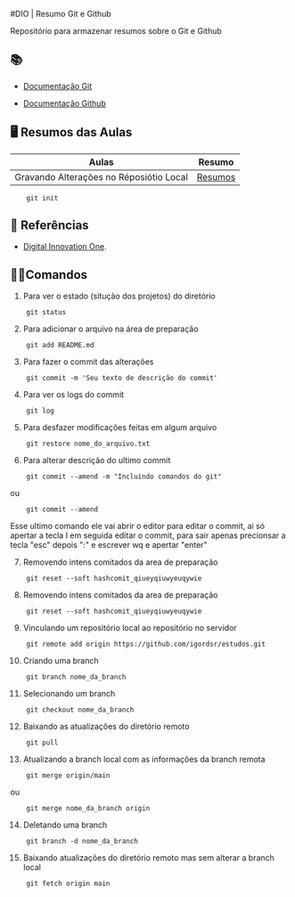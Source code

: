 #DIO | Resumo Git e Github

Repositório para armazenar resumos sobre o Git e Github

## 📚
- [Documentação Git](https://git-scm.com/doc)

- [Documentação Github](https://docs.github.com/pt/get-started/writing-on-github/getting-started-with-writing-and-formatting-on-github/quickstart-for-writing-on-github)

## 🖥️ Resumos das Aulas

| Aulas | Resumo |
| ------| ------ |
| Gravando Alterações no Réposiótio Local | [Resumos]() |

```
    git init
```

## 🔎 Referências
- [Digital Innovation One]().


## 👨‍💻Comandos
1. Para ver o estado (situção dos projetos) do diretório
```
    git status
```

2. Para adicionar o arquivo na área de preparação
```
    git add README.md
```

3. Para fazer o commit das alterações
```
    git commit -m 'Seu texto de descrição do commit'
```

4. Para ver os logs do commit
```
    git log
```

5. Para desfazer modificações feitas em algum arquivo
```
    git restore nome_do_arquivo.txt
```

6. Para alterar descrição do ultimo commit
```
    git commit --amend -m "Incluindo comandos do git"
```
ou

```
    git commit --amend
```
Esse ultimo comando ele vai abrir o editor para editar o commit, ai só apertar a tecla I em seguida editar o commit, para sair apenas precionsar a tecla "esc" depois ":" e escrever wq e apertar "enter"

7. Removendo intens comitados da area de preparação
```
    git reset --soft hashcomit_qiueyqiuwyeuqywie
```

8. Removendo intens comitados da area de preparação
```
    git reset --soft hashcomit_qiueyqiuwyeuqywie
```

9. Vinculando um repositório local ao repositório no servidor
```
    git remote add origin https://github.com/igordsr/estudos.git
```

10. Criando uma branch
```
    git branch nome_da_branch
```

11. Selecionando um branch
```
    git checkout nome_da_branch
```

12. Baixando as atualizações do diretório remoto
```
    git pull
```

13. Atualizando a branch local com as informações da branch remota
```
    git merge origin/main
```

ou

```
    git merge nome_da_branch origin
```

14. Deletando uma branch
```
    git branch -d nome_da_branch
```

15. Baixando atualizações do diretório remoto mas sem alterar a branch local
```
    git fetch origin main
```
